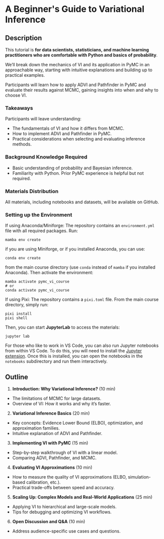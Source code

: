 # A Beginner's Guide to Variational Inference

## Description

This tutorial is **for data scientists, statisticians, and machine learning practitioners who are comfortable with Python and basics of probability**.

We’ll break down the mechanics of VI and its application in PyMC in an approachable way, starting with intuitive explanations and building up to practical examples.

Participants will learn how to apply ADVI and Pathfinder in PyMC and evaluate their results against MCMC, gaining insights into when and why to choose VI.

### Takeaways

Participants will leave understanding:

- The fundamentals of VI and how it differs from MCMC.
- How to implement ADVI and Pathfinder in PyMC.
- Practical considerations when selecting and evaluating inference methods.

### Background Knowledge Required

- Basic understanding of probability and Bayesian inference.
- Familiarity with Python. Prior PyMC experience is helpful but not required.

### Materials Distribution

All materials, including notebooks and datasets, will be available on GitHub.

### Setting up the Environment

If using Anaconda/Miniforge:
The repository contains an `environment.yml` file with all required packages. Run:

    mamba env create

if you are using Miniforge, or if you installed Anaconda, you can use:

    conda env create

from the main course directory (use `conda` instead of `mamba` if you installed Anaconda). Then activate the environment:

    mamba activate pymc_vi_course
    # or
    conda activate pymc_vi_course

If using Pixi:
The repository contains a `pixi.toml` file. From the main course directory, simply run:

    pixi install
    pixi shell

Then, you can start **JupyterLab** to access the materials:

    jupyter lab

For those who like to work in VS Code, you can also run Jupyter notebooks from within VS Code. To do this, you will need to install the [Jupyter extension](https://marketplace.visualstudio.com/items?itemName=ms-toolsai.jupyter). Once this is installed, you can open the notebooks in the `notebooks` subdirectory and run them interactively.

## Outline

1. **Introduction: Why Variational Inference?** (10 min)
- The limitations of MCMC for large datasets.
- Overview of VI: How it works and why it’s faster.

2. **Variational Inference Basics** (20 min)
- Key concepts: Evidence Lower Bound (ELBO), optimization, and approximation families.
- Intuitive explanation of ADVI and Pathfinder.

3. **Implementing VI with PyMC** (15 min)
- Step-by-step walkthrough of VI with a linear model.
- Comparing ADVI, Pathfinder, and MCMC.

4. **Evaluating VI Approximations** (10 min)
- How to measure the quality of VI approximations (ELBO, simulation-based calibration, etc.).
- Practical trade-offs between speed and accuracy.

5. **Scaling Up: Complex Models and Real-World Applications** (25 min)
- Applying VI to hierarchical and large-scale models.
- Tips for debugging and optimizing VI workflows.

6. **Open Discussion and Q&A** (10 min)
- Address audience-specific use cases and questions.
